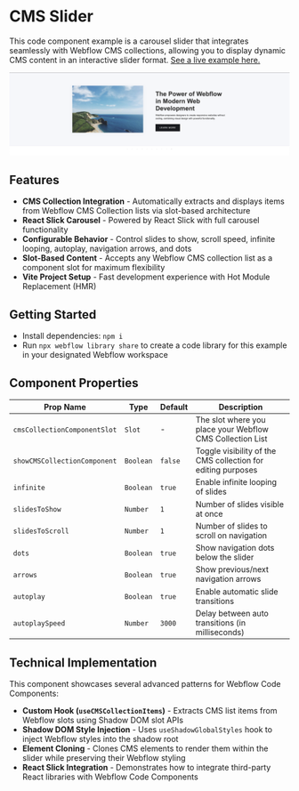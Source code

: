 # CMS Slider

This code component example is a carousel slider that integrates seamlessly with Webflow CMS collections, allowing you to display dynamic CMS content in an interactive slider format. [See a live example here.](https://cms-slider-4d63c4.webflow.io/)

![](./screenshot/preview-1.png)

## Features

- **CMS Collection Integration** - Automatically extracts and displays items from Webflow CMS Collection lists via slot-based architecture
- **React Slick Carousel** - Powered by React Slick with full carousel functionality
- **Configurable Behavior** - Control slides to show, scroll speed, infinite looping, autoplay, navigation arrows, and dots
- **Slot-Based Content** - Accepts any Webflow CMS collection list as a component slot for maximum flexibility
- **Vite Project Setup** - Fast development experience with Hot Module Replacement (HMR)

## Getting Started

- Install dependencies: `npm i`
- Run `npx webflow library share` to create a code library for this example in your designated Webflow workspace

## Component Properties

| Prop Name                    | Type      | Default | Description                                                  |
| ---------------------------- | --------- | ------- | ------------------------------------------------------------ |
| `cmsCollectionComponentSlot` | `Slot`    | -       | The slot where you place your Webflow CMS Collection List    |
| `showCMSCollectionComponent` | `Boolean` | `false` | Toggle visibility of the CMS collection for editing purposes |
| `infinite`                   | `Boolean` | `true`  | Enable infinite looping of slides                            |
| `slidesToShow`               | `Number`  | `1`     | Number of slides visible at once                             |
| `slidesToScroll`             | `Number`  | `1`     | Number of slides to scroll on navigation                     |
| `dots`                       | `Boolean` | `true`  | Show navigation dots below the slider                        |
| `arrows`                     | `Boolean` | `true`  | Show previous/next navigation arrows                         |
| `autoplay`                   | `Boolean` | `true`  | Enable automatic slide transitions                           |
| `autoplaySpeed`              | `Number`  | `3000`  | Delay between auto transitions (in milliseconds)             |

## Technical Implementation

This component showcases several advanced patterns for Webflow Code Components:

- **Custom Hook (`useCMSCollectionItems`)** - Extracts CMS list items from Webflow slots using Shadow DOM slot APIs
- **Shadow DOM Style Injection** - Uses `useShadowGlobalStyles` hook to inject Webflow styles into the shadow root
- **Element Cloning** - Clones CMS elements to render them within the slider while preserving their Webflow styling
- **React Slick Integration** - Demonstrates how to integrate third-party React libraries with Webflow Code Components
